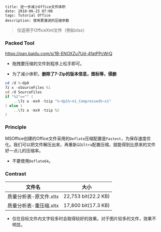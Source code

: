 ```
title: 进一步减小Office文件体积
date: 2018-06-25 07:08
tags: Tutorial Office
description: 使用更激进的压缩参数
```

> 仅适用于OfficeXml文件（例如xlsx）

### Packed Tool

<https://pan.baidu.com/s/1B-ENOXZu7Ud-4fatPPcWrQ>

* 拖拽要压缩的文件到程序上松手即可。

* 为了减小体积，**删除了7-Zip的版本信息，图标等，侵删**

```powershell
cd /d %~dp0
7z x -oSourceFiles %1
cd /d SourceFiles
if "%2"=="" (
    ..\7z a -mx9 -tzip "%~dp1%~n1_Compressed%~x1"
) else (
    ..\7z a -mx9 -tzip %2
)
```

### Principle

MSOffice创建的Office文件采用的`Deflate`压缩配置是`Fastest`，为保存速度优化。我们可以把文件解压出来，再重新以`Ultra`配置压缩，就能得到比原来的文件好一点儿的压缩率。

* 不要使用`Deflate64`。

### Contrast

|文件名                |大小               |
|----------------------|-------------------|
|质量分析表-原文件.xltx|22,753 bit(22.2 KB)|
|质量分析表-重压缩.xltx|17,800 bit(17.3 KB)|

* 仅在目标文件内文字较多时会取得较好的效果。对于图片较多的文件，效果不明显。
